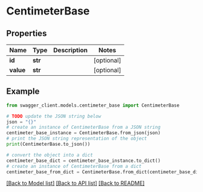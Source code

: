 # CentimeterBase


## Properties

Name | Type | Description | Notes
------------ | ------------- | ------------- | -------------
**id** | **str** |  | [optional] 
**value** | **str** |  | [optional] 

## Example

```python
from swagger_client.models.centimeter_base import CentimeterBase

# TODO update the JSON string below
json = "{}"
# create an instance of CentimeterBase from a JSON string
centimeter_base_instance = CentimeterBase.from_json(json)
# print the JSON string representation of the object
print(CentimeterBase.to_json())

# convert the object into a dict
centimeter_base_dict = centimeter_base_instance.to_dict()
# create an instance of CentimeterBase from a dict
centimeter_base_from_dict = CentimeterBase.from_dict(centimeter_base_dict)
```
[[Back to Model list]](../README.md#documentation-for-models) [[Back to API list]](../README.md#documentation-for-api-endpoints) [[Back to README]](../README.md)


